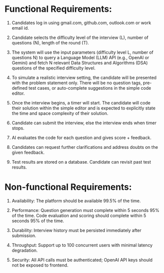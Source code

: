 # Functional Requirements:
1) Candidates log in using gmail.com, github.com, outlook.com or work email id.

2) Candidate selects the difficulty level of the interview (L), number of questions (N), length of the round (T).

3) The system will use the input parameters (difficulty level L, number of questions N) to query a Language Model (LLM) API (e.g., OpenAI or Gemini) and fetch N relevant Data Structures and Algorithms (DSA) questions of the specified difficulty level.

4) To simulate a realistic interview setting, the candidate will be presented with the problem statement only. There will be no question tags, pre-defined test cases, or auto-complete suggestions in the simple code editor.

5) Once the interview begins, a timer will start. The candidate will code their solution within the simple editor and is expected to explicitly state the time and space complexity of their solution.

6) Candidate can submit the interview, else the interview ends when timer stops.

7) AI evaluates the code for each question and gives score + feedback.

8) Candidates can request further clarifications and address doubts on the given feedback.

9) Test results are stored on a database. Candidate can revisit past test results.





# Non-functional Requirements:

1) Availability: The platform should be available 99.5% of the time.

2) Performance: Question generation must complete within 5 seconds 95% of the time. Code evaluation and scoring should complete within 5 seconds 95% of the time.

3) Durability: Interview history must be persisted immediately after submission.

4) Throughput: Support up to 100 concurrent users with minimal latency degradation.

5) Security: All API calls must be authenticated; OpenAI API keys should not be exposed to frontend.
